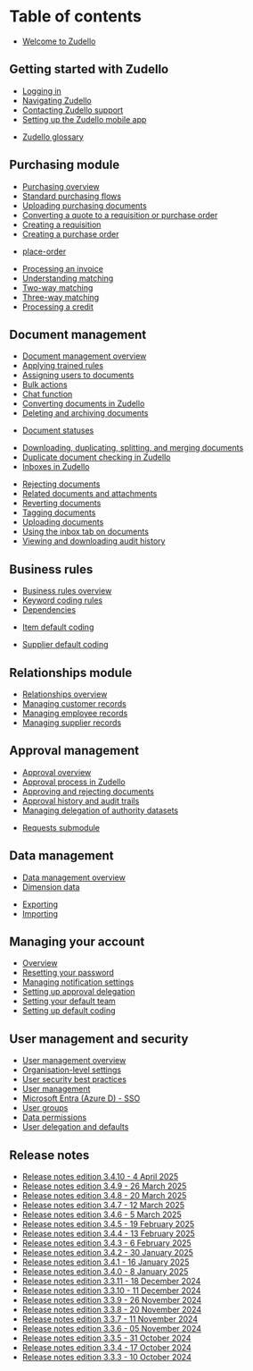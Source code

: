 # Table of contents

- [Welcome to Zudello](homepage.md)

## Getting started with Zudello
* [Logging in](getting-started-with-zudello/logging-in-to-zudello.md)
* [Navigating Zudello](getting-started-with-zudello/navigating-zudello.md)
* [Contacting Zudello support](getting-started-with-zudello/contacting-zudello-support.md)
* [Setting up the Zudello mobile app](getting-started-with-zudello/setting-up-the-zudello-mobile-app.md)
- [Zudello glossary](getting-started-with-zudello/zudello-glossary.md)

## Purchasing module
* [Purchasing overview](purchasing-module/purchasing-overview.md)
* [Standard purchasing flows](purchasing-module/standard-purchasing-flows.md)
* [Uploading purchasing documents](purchasing-module/uploading-purchasing-documents.md)
* [Converting a quote to a requisition or purchase order](purchasing-module/converting-a-quote-to-a-requisition-or-purchase-order.md)
* [Creating a requisition](purchasing-module/creating-and-coding-a-requisition.md)
* [Creating a purchase order](purchasing-module/creating-and-coding-a-purchase-order.md)
- [place-order](purchasing-module/place-order.md)
<!-- * Closing a purchase order -->
* [Processing an invoice](purchasing-module/processing-an-invoice.md)
* [Understanding matching](purchasing-module/understanding-two-way-and-three-way-matching.md)
* [Two-way matching](purchasing-module/two-way-matching.md)
* [Three-way matching](purchasing-module/three-way-matching.md)
* [Processing a credit](purchasing-module/processing-a-credit.md)
<!-- * Supplier statement reconciliation -->

<!-- ## Expenses and travel

- [Expenses overview](expenses/expenses-overview.md)
- [Uploading expenses](expenses/uploading-expenses.md)
- [Coding and validating expenses](expenses/coding-and-validating-expenses.md)
- [Mileage expenses](expenses/mileage-expenses.md)
- [Submitting a claim](expenses/submitting-a-claim.md)
- [Approving claims](expenses/approving-claims.md) -->

## Document management 
* [Document management overview](document-management/document-management-overview.md)
* [Applying trained rules](document-management/applying-trained-rules.md)
* [Assigning users to documents](document-management/assigning-users-to-documents.md)
* [Bulk actions](document-management/bulk-actions.md)
* [Chat function](document-management/chat-function.md)
* [Converting documents in Zudello](document-management/converting-documents-in-zudello.md)
* [Deleting and archiving documents](document-management/deleting-and-archiving-documents.md)
<!-- * Document errors --> 
- [Document statuses](document-management/document-statuses.md)
* [Downloading, duplicating, splitting, and merging documents](document-management/downloading-duplicating-splitting-and-merging-documents.md)
* [Duplicate document checking in Zudello](document-management/duplicate-document-checking-in-zudello.md)
* [Inboxes in Zudello](document-management/inboxes-in-zudello.md)
<!-- * [Moving documents between teams](document-management/moving-documents-between-teams.md)  -->
* [Rejecting documents](document-management/rejecting-documents.md)
* [Related documents and attachments](document-management/related-documents-and-attachments.md)
* [Reverting documents](document-management/reverting-documents.md)
* [Tagging documents](document-management/tagging-documents.md)
* [Uploading documents](document-management/uploading-documents.md)
* [Using the inbox tab on documents](document-management/using-the-inbox-tab-on-documents.md)
* [Viewing and downloading audit history](document-management/viewing-and-downloading-audit-history.md)

## Business rules
* [Business rules overview](business-rules/business-rules-overview.md)
* [Keyword coding rules](business-rules/keyword-coding-rules.md)
* [Dependencies](business-rules/data-dependencies.md)
<!-- * Item alternatives --> 
* [Item default coding](business-rules/item-default-coding.md)
<!-- * Supplier alternatives --> 
* [Supplier default coding](business-rules/supplier-default-coding.md)

## Relationships module
* [Relationships overview](relationships-module/relationships-overview.md)
* [Managing customer records](relationships-module/managing-customer-records.md)
* [Managing employee records](relationships-module/managing-employee-records.md)
* [Managing supplier records](relationships-module/managing-supplier-records.md)

## Approval management
* [Approval overview](approval-management/approval-overview.md)
* [Approval process in Zudello](approval-management/approval-process.md)
* [Approving and rejecting documents](approval-management/approving-and-rejecting-documents.md)
* [Approval history and audit trails](approval-management/approval-history-and-audit-trails.md)
* [Managing delegation of authority datasets](approval-management/managing-delegation-of-authority-datasets.md)
<!-- * Managing approval limits -->
* [Requests submodule](approval-management/requests-submodule.md)

## Data management
* [Data management overview](data-management/data-management-overview.md)
* [Dimension data](data-management/dimension-data.md)
- [Exporting](data-management/exporting-records.md)
- [Importing](data-management/importing-records.md)

## Managing your account
* [Overview](managing-your-account/managing-your-account.md)
* [Resetting your password](managing-your-account/resetting-your-password.md)
* [Managing notification settings](managing-your-account/managing-notification-settings.md)
* [Setting up approval delegation](managing-your-account/setting-up-approval-delegation.md)
* [Setting your default team](managing-your-account/setting-your-default-team.md)
* [Setting up default coding](managing-your-account/setting-up-default-coding.md)

## User management and security
* [User management overview](user-management-and-security/user-management-overview.md)
* [Organisation-level settings](user-management-and-security/organisation-level-settings.md)
* [User security best practices](user-management-and-security/user-security-best-practices.md)
* [User management](user-management-and-security/user-management.md)
* [Microsoft Entra (Azure D) - SSO](user-management-and-security/microsoft-entra-azure-ad-sso.md)
* [User groups](user-management-and-security/user-groups.md)
* [Data permissions](user-management-and-security/data-permissions.md)
* [User delegation and defaults](user-management-and-security/user-delegation-and-defaults.md)
<!-- * SSO and user provisioning -->

## Release notes
- [Release notes edition 3.4.10 - 4 April 2025](release-notes/release-notes-3.4.10.md)
- [Release notes edition 3.4.9 - 26 March 2025](release-notes/release-notes-3.4.9.md)
- [Release notes edition 3.4.8 - 20 March 2025](release-notes/release-notes-3.4.8.md)
- [Release notes edition 3.4.7 - 12 March 2025](release-notes/release-notes-3.4.7.md)
- [Release notes edition 3.4.6 - 5 March 2025](release-notes/release-notes-3.4.6.md)
- [Release notes edition 3.4.5 - 19 February 2025](release-notes/release-notes-3.4.5.md)
- [Release notes edition 3.4.4 - 13 February 2025](release-notes/release-notes-3.4.4.md)
- [Release notes edition 3.4.3 - 6 February 2025](release-notes/release-notes-3.4.3.md)
- [Release notes edition 3.4.2 - 30 January 2025](release-notes/release-notes-3.4.2.md)
- [Release notes edition 3.4.1 - 16 January 2025](release-notes/release-notes-3.4.1.md)
- [Release notes edition 3.4.0 - 8 January 2025](release-notes/release-notes-3.4.0.md)
- [Release notes edition 3.3.11 - 18 December 2024](release-notes/release-notes-3.3.11.md)
- [Release notes edition 3.3.10 - 11 December 2024](release-notes/release-notes-3.3.10.md)
- [Release notes edition 3.3.9 - 26 November 2024](release-notes/release-notes-3.3.9.md)
- [Release notes edition 3.3.8 - 20 November 2024](release-notes/release-notes-3.3.8.md)
- [Release notes edition 3.3.7 - 11 November 2024](release-notes/release-notes-3.3.7.md)
- [Release notes edition 3.3.6 - 05 November 2024](release-notes/release-notes-3.3.6.md)
- [Release notes edition 3.3.5 - 31 October 2024](release-notes/release-notes-3.3.5.md)
- [Release notes edition 3.3.4 - 17 October 2024](release-notes/release-notes-3.3.4.md)
- [Release notes edition 3.3.3 - 10 October 2024](release-notes/release-notes-3.3.3.md)